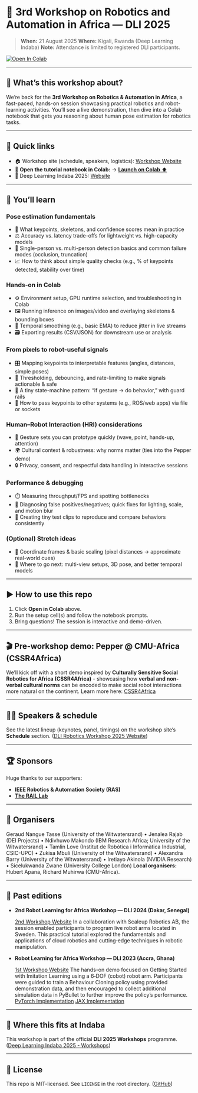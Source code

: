 # 🤖 3rd Workshop on Robotics and Automation in Africa — DLI 2025

> **When:** 21 August 2025 
> **Where:** Kigali, Rwanda (Deep Learning Indaba)
> **Note:** Attendance is limited to registered DLI participants.

[![Open In Colab](https://colab.research.google.com/assets/colab-badge.svg)](https://colab.research.google.com/github/JenaleaR/DLI_Robotics_Workshop_2025/blob/main/Introduction_to_Human_Pose_Estimation_for_Robotics_.ipynb)

---

## 🚀 What’s this workshop about?

We’re back for the **3rd Workshop on Robotics & Automation in Africa**, a fast-paced, hands-on session showcasing practical robotics and robot-learning activities. You’ll see a live demonstration, then dive into a Colab notebook that gets you reasoning about human pose estimation for robotics tasks.

---

## 🧭 Quick links

* 🏠 Workshop site (schedule, speakers, logistics): [Workshop Website](https://sites.google.com/view/robot-learning-for-africa-2025/home)
* 📓 **Open the tutorial notebook in Colab:**  → [**Launch on Colab** ⬆️](https://colab.research.google.com/github/JenaleaR/DLI_Robotics_Workshop_2025/blob/main/Introduction_to_Human_Pose_Estimation_for_Robotics_.ipynb)
* 💾 Deep Learning Indaba 2025: [Website](https://deeplearningindaba.com/2025/)

---

## 🎯 You’ll learn

### Pose estimation fundamentals

* 🧩 What keypoints, skeletons, and confidence scores mean in practice
* ⚖️ Accuracy vs. latency trade-offs for lightweight vs. high-capacity models
* 👥 Single-person vs. multi-person detection basics and common failure modes (occlusion, truncation)
* 📈 How to think about simple quality checks (e.g., % of keypoints detected, stability over time)

### Hands-on in Colab

* ⚙️ Environment setup, GPU runtime selection, and troubleshooting in Colab
* 🖼️ Running inference on images/video and overlaying skeletons & bounding boxes
* 🧵 Temporal smoothing (e.g., basic EMA) to reduce jitter in live streams
* 🗃️ Exporting results (CSV/JSON) for downstream use or analysis

### From pixels to robot-useful signals

* 🎛️ Mapping keypoints to interpretable features (angles, distances, simple poses)
* 🚦 Thresholding, debouncing, and rate-limiting to make signals actionable & safe
* 🔁 A tiny state-machine pattern: “if gesture → do behavior,” with guard rails
* 🔌 How to pass keypoints to other systems (e.g., ROS/web apps) via file or sockets

### Human–Robot Interaction (HRI) considerations

* 🙋 Gesture sets you can prototype quickly (wave, point, hands-up, attention)
* 🌍 Cultural context & robustness: why norms matter (ties into the Pepper demo)
* 🔒 Privacy, consent, and respectful data handling in interactive sessions

### Performance & debugging

* ⏱️ Measuring throughput/FPS and spotting bottlenecks
* 🐞 Diagnosing false positives/negatives; quick fixes for lighting, scale, and motion blur
* 🧪 Creating tiny test clips to reproduce and compare behaviors consistently

### (Optional) Stretch ideas

* 🧭 Coordinate frames & basic scaling (pixel distances → approximate real-world cues)
* 🧰 Where to go next: multi-view setups, 3D pose, and better temporal models

---

## ▶️ How to use this repo

1. Click **Open in Colab** above.
2. Run the setup cell(s) and follow the notebook prompts.
3. Bring questions! The session is interactive and demo-driven.

---

## 🎬 Pre-workshop demo: Pepper @ CMU-Africa (CSSR4Africa)

We’ll kick off with a short demo inspired by **Culturally Sensitive Social Robotics for Africa (CSSR4Africa)** - showcasing how **verbal and non-verbal cultural norms** can be encoded to make social robot interactions more natural on the continent. Learn more here: [CSSR4Africa](https://cssr4africa.github.io/overview.html)

---

## 🧑‍🏫 Speakers & schedule

See the latest lineup (keynotes, panel, timings) on the workshop site’s **Schedule** section. ([DLI Robotics Workshop 2025 Website][1])

---

## 🏆 Sponsors

Huge thanks to our supporters:

* **IEEE Robotics & Automation Society (RAS)**&#x20;
* **[The RAIL Lab](https://www.raillab.org/)**&#x20;

---

## 👥 Organisers

Geraud Nangue Tasse (University of the Witwatersrand) • Jenalea Rajab (DEI Projects) • Ndivhuwo Makondo (IBM Research Africa; University of the Witwatersrand) • Tamlin Love (Institut de Robòtica i Informàtica Industrial, CSIC-UPC) • Zukisa Mbuli (University of the Witwatersrand) • Alexandra Barry (University of the Witwatersrand) • Iretiayo Akinola (NVIDIA Research) • Sicelukwanda Zwane (University College London)
**Local organisers:** Hubert Apana, Richard Muhirwa (CMU-Africa).

---

## 📜 Past editions

* **2nd Robot Learning for Africa Workshop — DLI 2024 (Dakar, Senegal)**
  
  [2nd Workshop Website](https://sites.google.com/view/robotlearning4africa-2024)
  In a collaboration with Scaleup Robotics AB, the session enabled participants to program live robot arms located in Sweden. This practical tutorial explored the fundamentals and applications of cloud robotics and cutting‑edge techniques in robotic manipulation.
  


* **Robot Learning for Africa Workshop — DLI 2023 (Accra, Ghana)**

  [1st Workshop Website](https://sites.google.com/view/robotlearning4africa)
  The hands-on demo focused on Getting Started with Imitation Learning using a 6‑DOF (cobot) robot arm. Participants were guided to train a Behaviour Cloning policy using provided demonstration data, and then encouraged to collect additional simulation data in PyBullet to further improve the policy’s performance. [PyTorch Implementation](https://github.com/Sicelukwanda/simple-imitation-learning ) [JAX Implementation](https://github.com/Sicelukwanda/robot_learning_tutorial)


---

## 📅 Where this fits at Indaba

This workshop is part of the official **DLI 2025 Workshops** programme. ([Deep Learning Indaba 2025 - Workshops][6])

---

## 🪪 License

This repo is MIT-licensed. See `LICENSE` in the root directory. ([GitHub][2])

[1]: https://sites.google.com/view/robot-learning-for-africa-2025/home "Website for the 3rd Workshop on Robotics and Automation in Africa"
[2]: https://github.com/JenaleaR/DLI_Robotics_Workshop_2025/tree/main "GitHub Repository for the Robotics and Automation Workshop at the Deep Learning Indaba in Kgali, Rwanda 2025"
[3]: https://cssr4africa.github.io/overview.html?utm_source=chatgpt.com "CSSR - Culturally Sensitive Social Robotics for Africa"
[4]: https://sites.google.com/view/robotlearning4africa-2024/home "Website for the 2nd Workshop on Robotics and Automation in Africa"
[5]: https://sites.google.com/view/robotlearning4africa "Website for the 1st Workshop on Robotics and Automation in Africa"
[6]: https://deeplearningindaba.com/2025/workshops "Workshops - Deep Learning Indaba 2025"
